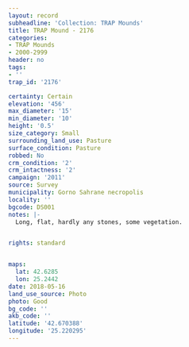 ```yaml
---
layout: record
subheadline: 'Collection: TRAP Mounds'
title: TRAP Mound - 2176
categories:
- TRAP Mounds
- 2000-2999
header: no
tags:
- ''
trap_id: '2176'

certainty: Certain
elevation: '456'
max_diameter: '15'
min_diameter: '10'
height: '0.5'
size_category: Small
surrounding_land_use: Pasture
surface_condition: Pasture
robbed: No
crm_condition: '2'
crm_intactness: '2'
campaign: '2011'
source: Survey
municipality: Gorno Sahrane necropolis
locality: ''
bgcode: DS001
notes: |-
  Long, flat, hardly any stones, some vegetation.


rights: standard


maps:
  lat: 42.6285
  lon: 25.2442
date: 2018-05-16
land_use_source: Photo
photo: Good
bg_code: ''
akb_code: ''
latitude: '42.670388'
longitude: '25.220295'
---
```

